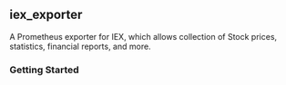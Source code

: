 ## iex_exporter

A Prometheus exporter for IEX, which allows collection of Stock prices, statistics, financial reports, and more.

### Getting Started
